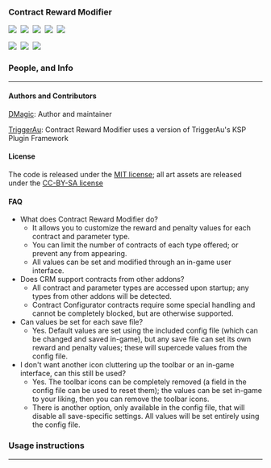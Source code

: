 ### **Contract Reward Modifier**
[![][shield:support-ksp]][KSP:developers]&nbsp;
[![][shield:ckan]][CKAN:org]&nbsp;
[![][shield:license-mit]][CRMLicense]&nbsp;
[![][shield:license-cc-by-sa]][CRMLicense]&nbsp;
![][CRMFullWindow]

[![][shield:support-toolbar]][toolbar:release]&nbsp;
[![][shield:support-ccfg]][cconfig:release]&nbsp;
[![][shield:support-cwplus]][cwplus:release]&nbsp;


### People, and Info
-------------------------------------------

#### Authors and Contributors

[DMagic][DMagic]: Author and maintainer

[TriggerAu][TriggerAu]: Contract Reward Modifier uses a version of TriggerAu's KSP Plugin Framework

#### License

The code is released under the [MIT license][CRMLicense]; all art assets are released under the [CC-BY-SA license][CRMLicense]

#### FAQ

  * What does Contract Reward Modifier do?
     * It allows you to customize the reward and penalty values for each contract and parameter type.
	 * You can limit the number of contracts of each type offered; or prevent any from appearing.
	 * All values can be set and modified through an in-game user interface.
  * Does CRM support contracts from other addons?
     * All contract and parameter types are accessed upon startup; any types from other addons will be detected.
	 * Contract Configurator contracts require some special handling and cannot be completely blocked, but are otherwise supported.
  * Can values be set for each save file?
     * Yes. Default values are set using the included config file (which can be changed and saved in-game), but any save file can set its own reward and penalty values; these will supercede values from the config file.
  * I don't want another icon cluttering up the toolbar or an in-game interface, can this still be used?
     * Yes. The toolbar icons can be completely removed (a field in the config file can be used to reset them); the values can be set in-game to your liking, then you can remove the toolbar icons.
	 * There is another option, only available in the config file, that will disable all save-specific settings. All values will be set entirely using the config file.
	 
### Usage instructions
------------------------------------------

[DMagic]: http://forum.kerbalspaceprogram.com/members/59127
[TriggerAu]: http://forum.kerbalspaceprogram.com/members/59550

[CRMFullWindow]: http://i.imgur.com/FdXv5C1.jpg

[KSP:developers]: https://kerbalspaceprogram.com/index.php
[CKAN:org]: http://ksp-ckan.org/
[CRMLicense]: https://github.com/DMagic1/Contract-Modifier/blob/master/GameData/ContractRewardModifier/License.txt

[cconfig:release]: http://forum.kerbalspaceprogram.com/threads/101604
[toolbar:release]: http://forum.kerbalspaceprogram.com/threads/60863
[cwplus:release]: http://forum.kerbalspaceprogram.com/threads/91034

[shield:license-mit]: http://img.shields.io/:license-mit-a31f34.svg
[shield:license-cc-by-sa]: http://img.shields.io/badge/license-CC%20BY--SA-green.svg
[shield:support-ksp]: http://img.shields.io/badge/for%20KSP-v0.90-bad455.svg
[shield:ckan]: https://img.shields.io/badge/CKAN-Indexed-brightgreen.svg
[shield:support-toolbar]: http://img.shields.io/badge/works%20with%20Blizzy's%20Toolbar-1.7.8-7c69c0.svg
[shield:support-ccfg]: https://img.shields.io/badge/works%20with%20Contract%20Configurator-7.0-yellowgreen.svg
[shield:support-cwplus]: https://img.shields.io/badge/works%20with%20Contracts%20Window%20%2B-4.0-orange.svg